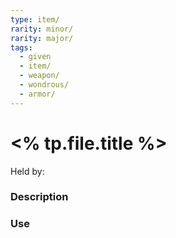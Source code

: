 ```yaml
---
type: item/
rarity: minor/
rarity: major/
tags:
  - given
  - item/
  - weapon/
  - wondrous/
  - armor/
---
```

 # <% tp.file.title %>
Held by:
 
 ### Description
 
 ### Use
 
 